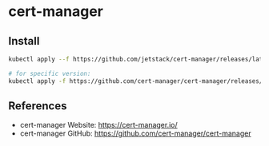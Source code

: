 # cert-manager

## Install

```bash
kubectl apply --f https://github.com/jetstack/cert-manager/releases/latest/download/cert-manager.yaml

# for specific version:
kubectl apply -f https://github.com/cert-manager/cert-manager/releases/download/v1.11.0/cert-manager.yaml
```

## References

- cert-manager Website: <https://cert-manager.io/>
- cert-manager GitHub: <https://github.com/cert-manager/cert-manager>
